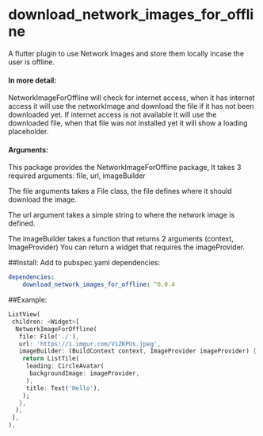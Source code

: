 # download_network_images_for_offline

A flutter plugin to use Network Images and store them locally incase the user is offline.
#### In more detail:
NetworkImageForOffline will check for internet access, 
when it has internet access it will use the networkImage and download the file if it has not been downloaded yet.
If internet access is not available it will use the downloaded file, when that file was not installed yet it will show a loading placeholder.


#### Arguments:
This package provides the NetworkImageForOffline package,
It takes 3 required arguments: file, url, imageBuilder

The file arguments takes a File class, the file defines where it should download the image.

The url argument takes a simple string to where the network image is defined.

The imageBuilder takes a function that returns 2 arguments (context, ImageProvider)
You can return a widget that requires the imageProvider.




##Install:
Add to pubspec.yaml dependencies:
```yaml
dependencies:
	download_network_images_for_offline: ^0.0.4
```

##Example:

```dart
ListView(
 children: <Widget>[
  NetworkImageForOffline(
   file: File('./'),
   url: 'https://i.imgur.com/ViZKPUs.jpeg',
   imageBuilder: (BuildContext context, ImageProvider imageProvider) {
    return ListTile(
     leading: CircleAvatar(
      backgroundImage: imageProvider,
     ),
     title: Text('Hello'),
    );
   },
  ),
 ],
),
```